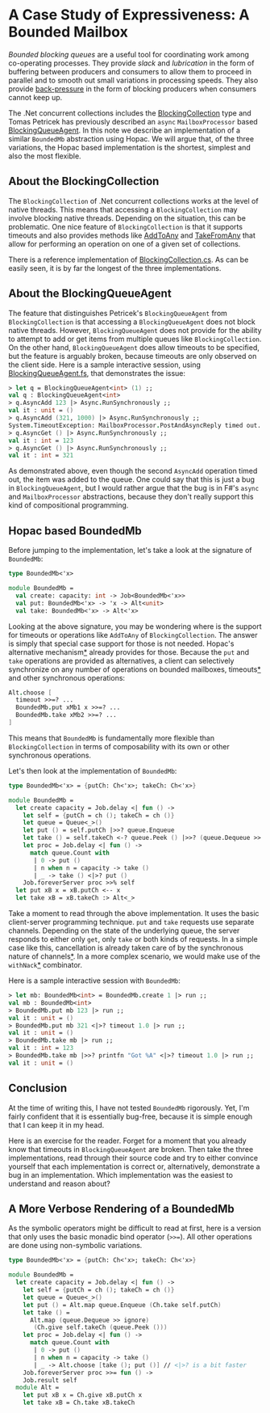 # A Case Study of Expressiveness: A Bounded Mailbox

*Bounded blocking queues* are a useful tool for coordinating work among
co-operating processes.  They provide *slack* and *lubrication* in the form of
buffering between producers and consumers to allow them to proceed in parallel
and to smooth out small variations in processing speeds.  They also provide
[back-pressure](http://ferd.ca/queues-don-t-fix-overload.html) in the form of
blocking producers when consumers cannot keep up.

The .Net concurrent collections includes the
[BlockingCollection](http://msdn.microsoft.com/en-us/library/dd267312%28v=vs.110%29.aspx)
type and Tomas Petricek has previously described an `async` `MailboxProcessor`
based
[BlockingQueueAgent](http://tomasp.net/blog/parallel-extra-blockingagent.aspx/).
In this note we describe an implementation of a similar `BoundedMb` abstraction
using Hopac.  We will argue that, of the three variations, the Hopac based
implementation is the shortest, simplest and also the most flexible.

## About the BlockingCollection

The `BlockingCollection` of .Net concurrent collections works at the level of
native threads.  This means that accessing a `BlockingCollection` may involve
blocking native threads.  Depending on the situation, this can be problematic.
One nice feature of `BlockingCollection` is that it supports timeouts and also
provides methods like
[AddToAny](http://msdn.microsoft.com/en-us/library/dd394986%28v=vs.110%29.aspx)
and
[TakeFromAny](http://msdn.microsoft.com/en-us/library/dd381962%28v=vs.110%29.aspx)
that allow for performing an operation on one of a given set of collections.

There is a reference implementation of
[BlockingCollection.cs](http://referencesource.microsoft.com/#System/sys/system/collections/concurrent/BlockingCollection.cs).
As can be easily seen, it is by far the longest of the three implementations.

## About the BlockingQueueAgent

The feature that distinguishes Petricek's `BlockingQueueAgent` from
`BlockingCollection` is that accessing a `BlockingQueueAgent` does not block
native threads.  However, `BlockingQueueAgent` does not provide for the ability
to attempt to add or get items from multiple queues like `BlockingCollection`.
On the other hand, `BlockingQueueAgent` does allow timeouts to be specified, but
the feature is arguably broken, because timeouts are only observed on the client
side.  Here is a sample interactive session, using
[BlockingQueueAgent.fs](https://github.com/tpetricek/FSharp.AsyncExtensions/blob/master/src/Agents/BlockingQueueAgent.fs),
that demonstrates the issue:

```fsharp
> let q = BlockingQueueAgent<int> (1) ;;
val q : BlockingQueueAgent<int>
> q.AsyncAdd 123 |> Async.RunSynchronously ;;
val it : unit = ()
> q.AsyncAdd (321, 1000) |> Async.RunSynchronously ;;
System.TimeoutException: MailboxProcessor.PostAndAsyncReply timed out.
> q.AsyncGet () |> Async.RunSynchronously ;;
val it : int = 123
> q.AsyncGet () |> Async.RunSynchronously ;;
val it : int = 321
```

As demonstrated above, even though the second `AsyncAdd` operation timed out,
the item was added to the queue.  One could say that this is just a bug in
`BlockingQueueAgent`, but I would rather argue that the bug is in F#'s `async`
and `MailboxProcessor` abstractions, because they don't really support this kind
of compositional programming.

## Hopac based BoundedMb

Before jumping to the implementation, let's take a look at the signature of
`BoundedMb`:

```fsharp
type BoundedMb<'x>

module BoundedMb =
  val create: capacity: int -> Job<BoundedMb<'x>>
  val put: BoundedMb<'x> -> 'x -> Alt<unit>
  val take: BoundedMb<'x> -> Alt<'x>
```

Looking at the above signature, you may be wondering where is the support for
timeouts or operations like `AddToAny` of `BlockingCollection`.  The answer is
simply that special case support for those is not needed.  Hopac's alternative
mechanism[*](http://hopac.github.io/Hopac/Hopac.html#def:type%20Hopac.Alt)
already provides for those.  Because the `put` and `take` operations are
provided as alternatives, a client can selectively synchronize on any number of
operations on bounded mailboxes,
timeouts[*](http://hopac.github.io/Hopac/Hopac.html#def:val%20Hopac.Timer.Global.timeOut)
and other synchronous operations:

```fsharp
Alt.choose [
  timeout >>=? ...
  BoundedMb.put xMb1 x >>=? ...
  BoundedMb.take xMb2 >>=? ...
]
```

This means that `BoundedMb` is fundamentally more flexible than
`BlockingCollection` in terms of composability with its own or other synchronous
operations.

Let's then look at the implementation of `BoundedMb`:

```fsharp
type BoundedMb<'x> = {putCh: Ch<'x>; takeCh: Ch<'x>}

module BoundedMb =
  let create capacity = Job.delay <| fun () ->
    let self = {putCh = ch (); takeCh = ch ()}
    let queue = Queue<_>()
    let put () = self.putCh |>>? queue.Enqueue
    let take () = self.takeCh <-? queue.Peek () |>>? (queue.Dequeue >> ignore)
    let proc = Job.delay <| fun () ->
      match queue.Count with
       | 0 -> put ()
       | n when n = capacity -> take ()
       | _ -> take () <|>? put ()
    Job.foreverServer proc >>% self
  let put xB x = xB.putCh <-- x
  let take xB = xB.takeCh :> Alt<_>
```

Take a moment to read through the above implementation.  It uses the basic
client-server programming technique.  `put` and `take` requests use separate
channels.  Depending on the state of the underlying queue, the server responds
to either only `get`, only `take` or both kinds of requests.  In a simple case
like this, cancellation is already taken care of by the synchronous nature of
channels[*](http://hopac.github.io/Hopac/Hopac.html#def:type%20Hopac.Ch).
In a more complex scenario, we would make use of the
`withNack`[*](http://hopac.github.io/Hopac/Hopac.html#def:val%20Hopac.Alt.withNack)
combinator.

Here is a sample interactive session with `BoundedMb`:

```fsharp
> let mb: BoundedMb<int> = BoundedMb.create 1 |> run ;;
val mb : BoundedMb<int>
> BoundedMb.put mb 123 |> run ;;
val it : unit = ()
> BoundedMb.put mb 321 <|>? timeout 1.0 |> run ;;
val it : unit = ()
> BoundedMb.take mb |> run ;;
val it : int = 123
> BoundedMb.take mb |>>? printfn "Got %A" <|>? timeout 1.0 |> run ;;
val it : unit = ()
```

## Conclusion

At the time of writing this, I have not tested `BoundedMb` rigorously.  Yet, I'm
fairly confident that it is essentially bug-free, because it is simple enough
that I can keep it in my head.

Here is an exercise for the reader.  Forget for a moment that you already know
that timeouts in `BlockingQueueAgent` are broken.  Then take the three
implementations, read through their source code and try to either convince
yourself that each implementation is correct or, alternatively, demonstrate a
bug in an implementation.  Which implementation was the easiest to understand
and reason about?

## A More Verbose Rendering of a BoundedMb

As the symbolic operators might be difficult to read at first, here is a version
that only uses the basic monadic bind operator (`>>=`).  All other operations
are done using non-symbolic variations.

```fsharp
type BoundedMb<'x> = {putCh: Ch<'x>; takeCh: Ch<'x>}

module BoundedMb =
  let create capacity = Job.delay <| fun () ->
    let self = {putCh = ch (); takeCh = ch ()}
    let queue = Queue<_>()
    let put () = Alt.map queue.Enqueue (Ch.take self.putCh)
    let take () =
      Alt.map (queue.Dequeue >> ignore)
       (Ch.give self.takeCh (queue.Peek ()))
    let proc = Job.delay <| fun () ->
      match queue.Count with
       | 0 -> put ()
       | n when n = capacity -> take ()
       | _ -> Alt.choose [take (); put ()] // <|>? is a bit faster
    Job.foreverServer proc >>= fun () ->
    Job.result self
  module Alt =
    let put xB x = Ch.give xB.putCh x
    let take xB = Ch.take xB.takeCh
```
